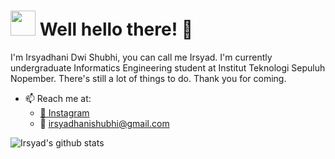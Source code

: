 # <img src="https://i.ibb.co/yPQYwCt/vektor-icon.png" width="40x" height="40px"> Well hello there! 👋

I'm Irsyadhani Dwi Shubhi, you can call me Irsyad. I'm currently undergraduate Informatics Engineering student at Institut Teknologi Sepuluh Nopember. There's still a lot of things to do. Thank you for coming.

- 📫 Reach me at:
  - [📸 Instagram](https://instagram.com/irsyadhani_17)
  - 📧 irsyadhanishubhi@gmail.com
  
![Irsyad's github stats](https://github-readme-stats.vercel.app/api?username=irsyadhani22&show_icons=true&hide_border=true)
